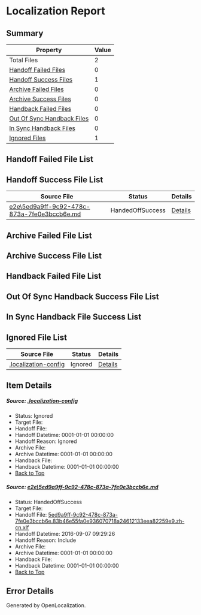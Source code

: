 # <a name='report-top'></a> Localization Report

## Summary
 Property | Value 
 -------- | ----- 
 Total Files | 2
[ Handoff Failed Files ](#handoff-failed-list)| 0
[ Handoff Success Files ](#handoff-success-list)| 1
[ Archive Failed Files ](#archive-failed-list)| 0
[ Archive Success Files ](#archive-success-list)| 0
[ Handback Failed Files ](#handback-failed-list)| 0
[ Out Of Sync Handback Files ](#outofsync-handback-success-list)| 0
[ In Sync Handback Files ](#insync-handback-success-list)| 0
[ Ignored Files ](#ignored-list)| 1

## <a name='handoff-failed-list'></a> Handoff Failed File List

## <a name='handoff-success-list'></a> Handoff Success File List
 Source File | Status | Details 
 ----------- | ------ | ------- 
 [e2e\5ed9a9ff-9c92-478c-873a-7fe0e3bccb6e.md](https://github.com/OpenLocalizationTestOrg/ol-test0/blob/7607fc90cc44f1058a85538563a416dde979a4a7/e2e/5ed9a9ff-9c92-478c-873a-7fe0e3bccb6e.md) | HandedOffSuccess | [Details](#587fe5860a9a19d6bee3a02495bbfefeef22f8351)

## <a name='archive-failed-list'></a> Archive Failed File List

## <a name='archive-success-list'></a> Archive Success File List

## <a name='handback-failed-list'></a> Handback Failed File List

## <a name='outofsync-handback-success-list'></a> Out Of Sync Handback Success File List

## <a name='insync-handback-success-list'></a> In Sync Handback File Success List

## <a name='ignored-list'></a> Ignored File List
 Source File | Status | Details 
 ----------- | ------ | ------- 
 [.localization-config](https://github.com/OpenLocalizationTestOrg/ol-test0/blob/7607fc90cc44f1058a85538563a416dde979a4a7/.localization-config) | Ignored | [Details](#3d4f252ac210baf56311d7e97dcc2db10974dbd20)

## Item Details
##### <a name='3d4f252ac210baf56311d7e97dcc2db10974dbd20'></a> Source: [.localization-config](https://github.com/OpenLocalizationTestOrg/ol-test0/blob/7607fc90cc44f1058a85538563a416dde979a4a7/.localization-config)
* Status: Ignored
* Target File: 
* Handoff File: 
* Handoff Datetime: 0001-01-01 00:00:00
* Handoff Reason: Ignored
* Archive File: 
* Archive Datetime: 0001-01-01 00:00:00
* Handback File: 
* Handback Datetime: 0001-01-01 00:00:00
* [Back to Top](#report-top)

##### <a name='587fe5860a9a19d6bee3a02495bbfefeef22f8351'></a> Source: [e2e\5ed9a9ff-9c92-478c-873a-7fe0e3bccb6e.md](https://github.com/OpenLocalizationTestOrg/ol-test0/blob/7607fc90cc44f1058a85538563a416dde979a4a7/e2e/5ed9a9ff-9c92-478c-873a-7fe0e3bccb6e.md)
* Status: HandedOffSuccess
* Target File: 
* Handoff File: [5ed9a9ff-9c92-478c-873a-7fe0e3bccb6e.83b46e55fa0e936070718a24612133eea82259e9.zh-cn.xlf](https://github.com/OpenLocalizationTestOrg/ol-test0-handoff/blob/44f4c6d1549f8f6d3069decbe297f52f0d1ed815/ol-handoff/OpenLocalizationTestOrg/ol-test0-zhcn/ci/ht/5ed9a9ff-9c92-478c-873a-7fe0e3bccb6e.83b46e55fa0e936070718a24612133eea82259e9.zh-cn.xlf)
* Handoff Datetime: 2016-09-07 09:29:26
* Handoff Reason: Include
* Archive File: 
* Archive Datetime: 0001-01-01 00:00:00
* Handback File: 
* Handback Datetime: 0001-01-01 00:00:00
* [Back to Top](#report-top)


## Error Details

Generated by OpenLocalization.
